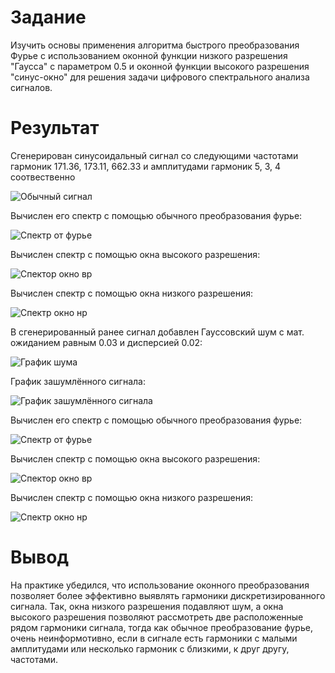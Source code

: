# Задание

Изучить основы применения алгоритма быстрого преобразования Фурье с использованием оконной функции низкого разрешения "Гаусса" с параметром 0.5 и оконной функции высокого разрешения "синус-окно" для решения задачи цифрового спектрального анализа сигналов.

# Результат

Сгенерирован синусоидальный сигнал со следующими частотами гармоник 171.36, 173.11, 662.33 и амплитудами гармоник 5, 3, 4 соотвественно

![Обычный сигнал](<График обычного дискретизированного сигнала.png>)

Вычислен его спектр с помощью обычного преобразования фурье:

![Спектр от фурье](<Спектры обычного сигнала.png>)

Вычислен спектр с помощью окна высокого разрешения:

![Спектор окно вр](<Спектры обычного с применением оконной функции высокого разрешения.png>)

Вычислен спектр с помощью окна низкого разрешения:

![Спектр окно нр](<Спектры обычного с применением оконной функции низкого разрешения.png>)

В сгенерированный ранее сигнал добавлен Гауссовский шум с мат. ожиданием равным 0.03 и дисперсией 0.02:

![График шума](<График шума.png>)

График зашумлённого сигнала:

![График зашумлённого сигнала](<График зашумлённого дискретизированного сигнала.png>)

Вычислен его спектр с помощью обычного преобразования фурье:

![Спектр от фурье](<Спектры зашумлённого сигнала.png>)

Вычислен спектр с помощью окна высокого разрешения:

![Спектор окно вр](<Спектры зашумлённого с применением оконной функции высокого разрешения.png>)

Вычислен спектр с помощью окна низкого разрешения:

![Спектр окно нр](<Спектры зашумлённого с применением оконной функции низкого разрешения.png>)

# Вывод

На практике убедился, что использование оконного преобразования позволяет более эффективно выявлять гармоники дискретизированного сигнала. Так, окна низкого разрешения подавляют шум, а окна высокого разрешения позволяют рассмотреть две расположенные рядом гармоники сигнала, тогда как обычное преобразование фурье, очень неинформотивно, если в сигнале есть гармоники с малыми амплитудами или несколько гармоник с близкими, к друг другу, частотами.

